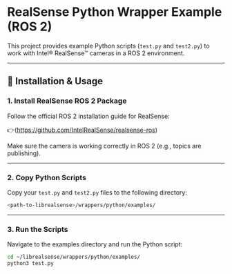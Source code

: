 # RealSense Python Wrapper Example (ROS 2)

This project provides example Python scripts (`test.py` and `test2.py`) to work with Intel® RealSense™ cameras in a ROS 2 environment.

---

## 🔧 Installation & Usage

### 1. Install RealSense ROS 2 Package

Follow the official ROS 2 installation guide for RealSense:

👉(https://github.com/IntelRealSense/realsense-ros)

Make sure the camera is working correctly in ROS 2 (e.g., topics are publishing).

---
### 2. Copy Python Scripts

Copy your `test.py` and `test2.py` files to the following directory:

```bash
<path-to-librealsense>/wrappers/python/examples/
```
---

### 3. Run the Scripts

Navigate to the examples directory and run the Python script:

```bash
cd ~/librealsense/wrappers/python/examples/
python3 test.py
```

